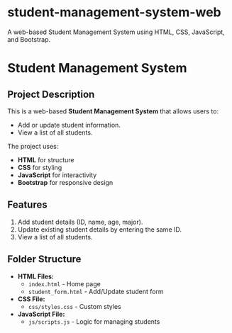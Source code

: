 
# student-management-system-web
A web-based Student Management System using HTML, CSS, JavaScript, and Bootstrap.
# Student Management System

## Project Description
This is a web-based **Student Management System** that allows users to:
- Add or update student information.
- View a list of all students.

The project uses:
- **HTML** for structure
- **CSS** for styling
- **JavaScript** for interactivity
- **Bootstrap** for responsive design

## Features
1. Add student details (ID, name, age, major).
2. Update existing student details by entering the same ID.
3. View a list of all students.

## Folder Structure
- **HTML Files:**
  - `index.html` - Home page
  - `student_form.html` - Add/Update student form
- **CSS File:**
  - `css/styles.css` - Custom styles
- **JavaScript File:**
  - `js/scripts.js` - Logic for managing students
